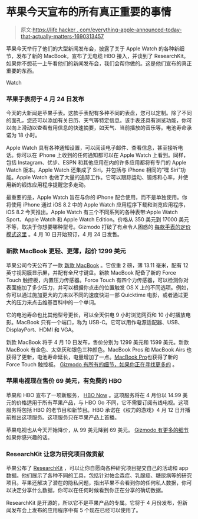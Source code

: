 # 苹果今天宣布的所有真正重要的事情

> 原文:[https://life hacker . com/everything-apple-announced-today-that-actually-matters-1690313457](https://lifehacker.com/everything-apple-announced-today-that-actually-matters-1690313457)

苹果今天举行了他们的大型新闻发布会，披露了关于 Apple Watch 的各种新细节，发布了新的 MacBook，宣布了无电缆 HBO 接入，并谈到了 ResearchKit。如果你不想花一上午看他们的新闻发布会，我们会帮你做的。这是他们宣布的真正重要的东西。

Watch

### 苹果手表将于 4 月 24 日发布

今天的大新闻是苹果手表。这款手表配有多种不同的表盘，您可以定制。除了不同的面孔，您还可以添加有关日历、天气等特定信息。该手表还具有浏览功能，你可以向上滑动以查看有用信息的快速摘要，如天气、当前播放的音乐等。电池寿命承诺为 18 小时。

Apple Watch 具有各种通知设置，可以阅读电子邮件、查看信息，甚至接听电话。你可以在 iPhone 上收到的任何通知都可以在 Apple Watch 上看到。同样，包括 Instagram、优步、ESPN 和其他应用在内的许多应用都将有专门的 Apple Watch 版本。Apple Watch 还集成了 Siri，并包括与 iPhone 相同的“嘿 Siri”功能。Apple Watch 也做了大量的追踪工作。它可以跟踪运动、锻炼和心率，并使用新的锻炼应用程序提醒您多走动。

最重要的是，Apple Watch 旨在与你的 iPhone 配合使用，而不是单独使用。你将使用 iPhone 通过 iOS 8.2 中的 Apple Watch 应用程序下载和浏览应用程序，iOS 8.2 今天推出。Apple Watch 有三个不同系列的各种表带:Apple Watch Sport、Apple Watch 和 Apple Watch Edition。价格从 350 美元到 17000 美元不等，取决于你想要哪种型号。Gizmodo 打破了有点令人困惑的 [每款手表的定价模式这里](https://gizmodo.com/the-many-many-prices-of-the-apple-watch-1690324108) 。4 月 10 日开始预订，4 月 24 日发售。

### 新款 MacBook 更轻、更薄，起价 1299 美元

苹果公司今天公布了一款 [新款 MacBook](http://www.apple.com/macbook/) 。它仅重 2 磅，薄 13.11 毫米，配有 12 英寸视网膜显示屏，并配有全尺寸键盘。新款 MacBook 配备了新的 Force Touch 触控板，内置压力传感器。Force Touch 有四个力传感器，可以检测你对表面施加了多少压力，并可以根据你点击的位置触发 OS X 上的不同选项。例如，你可以通过施加更大的力来以不同的速度快进一部 Quicktime 电影，或者通过更大的压力来点击维基百科中的一个单词。

它的电池寿命也比其他型号更长，可以全天供电 9 小时浏览网页和 10 小时播放电影。MacBook 只有一个端口，称为 USB-C。它可以用作电源适配器、USB、DisplayPort、HDMI 和 VGA。

新款 MacBook 将于 4 月 10 日发布，售价分别为 1299 美元和 1599 美元。新款 MacBook 有金色、太空灰和银色三种颜色。MacBook Pros 和 MacBook Airs 也获得了更新，电池寿命延长，电量增加了一点。[MacBook Pro](http://store.apple.com/us/buy-mac/macbook-pro)也获得了新的 Force Touch 触控板。 [Gizmodo 有所有的细节，如果你正在寻找更多的](https://gizmodo.com/the-new-ultra-skinny-macbook-heres-your-next-apple-lap-1689943298) 。

### 苹果电视现在售价 69 美元，有免费的 HBO

苹果和 HBO 宣布了一项新服务， [HBO Now](http://www.apple.com/appletv/hbo-now/) 。这项服务将在 4 月份以 14.99 美元的价格适用于所有苹果产品，与 HBO Go 不同，它不需要订阅有线电视。这项服务将包括 HBO 的老节目和新节目。HBO 承诺在《权力的游戏》4 月 12 日开播前推出这项服务。这项服务只在苹果产品上首播。

苹果电视也从今天开始降价，从 99 美元降到 69 美元。 [Gizmodo 有更多的细节](https://gizmodo.com/cable-free-hbo-service-hbo-now-is-launching-exclusively-1689883529) 如果你感兴趣的话。

### ResearchKit 让您为研究项目做贡献

苹果公布了 [ResearchKit](http://www.apple.com/researchkit/) ，可以让你自愿向各种研究项目提交自己的活动和 app 数据。他们展示了各种不同的工具，包括针对帕金森症、乳腺癌、糖尿病等的研究项目。苹果还解决了潜在的隐私问题，指出苹果不会看到你的任何私人数据，你可以决定分享什么数据，你可以在任何时候看到你正在分享的确切数据。

ResearchKit 是开源的，所以它不是苹果产品的专属。它将于 4 月份发布，但新闻发布会上发布的应用程序中有 5 个现在已经可以使用了。